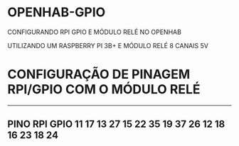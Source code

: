 # OPENHAB-GPIO
CONFIGURANDO RPI GPIO E MÓDULO RELÉ NO OPENHAB

UTILIZANDO UM RASPBERRY PI 3B+ E MÓDULO RELÉ 8 CANAIS 5V


# CONFIGURAÇÃO DE PINAGEM RPI/GPIO COM O MÓDULO RELÉ
____________________
PINO RPI	GPIO
11		    17
13		    27
15		    22
35	    	19
37	    	26
12		    18
16		    23
18		    24
-------------------
